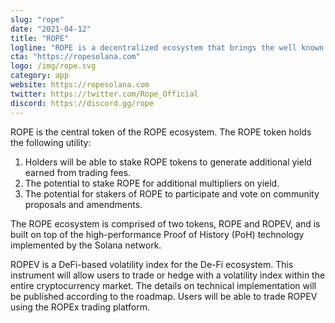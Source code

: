 ```yaml
---
slug: "rope"
date: "2021-04-12"
title: "ROPE"
logline: "ROPE is a decentralized ecosystem that brings the well known 'market volatility index' to the crypto market."
cta: "https://ropesolana.com"
logo: /img/rope.svg
category: app
website: https://ropesolana.com
twitter: https://twitter.com/Rope_Official
discord: https://discord.gg/rope
---
```


ROPE is the central token of the ROPE ecosystem. The ROPE token holds the following utility: 

1. Holders will be able to stake ROPE tokens to generate additional yield earned from trading fees.
2. The potential to stake ROPE for additional multipliers on yield.
3. The potential for stakers of ROPE to participate and vote on community proposals and amendments.

The ROPE ecosystem is comprised of two tokens, ROPE and ROPEV, and is built on top of the high-performance Proof of History (PoH) technology implemented by the Solana network. 

ROPEV is a DeFi-based volatility index for the De-Fi ecosystem. This instrument will allow users to trade or hedge with a volatility index within the entire cryptocurrency market. The details on technical implementation will be published according to the roadmap. Users will be able to trade ROPEV using the ROPEx trading platform.